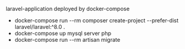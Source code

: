 laravel-application deployed by docker-compose

- docker-compose run --rm composer create-project --prefer-dist laravel/laravel:^8.0 .
- docker-compose up mysql server php
- docker-compose run --rm artisan migrate